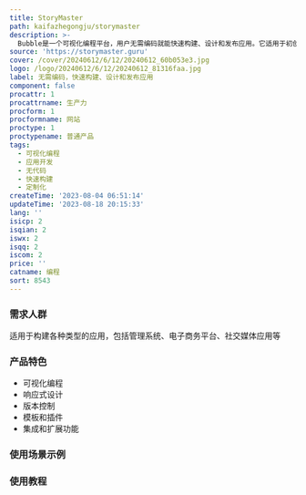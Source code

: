 ```yaml
---
title: StoryMaster
path: kaifazhegongju/storymaster
description: >-
  Bubble是一个可视化编程平台，用户无需编码就能快速构建、设计和发布应用。它适用于初创创始人和有经验的工程师。Bubble提供了响应式设计、版本控制等功能，使用户能够快速创建定制化的应用。该平台还提供了一系列模板、插件和集成，使用户能够轻松添加功能和扩展应用。Bubble的定价根据用户的需求和使用情况而定。
source: 'https://storymaster.guru'
cover: /cover/20240612/6/12/20240612_60b053e3.jpg
logo: /logo/20240612/6/12/20240612_81316faa.jpg
label: 无需编码，快速构建、设计和发布应用
component: false
procattr: 1
procattrname: 生产力
procform: 1
procformname: 网站
proctype: 1
proctypename: 普通产品
tags:
  - 可视化编程
  - 应用开发
  - 无代码
  - 快速构建
  - 定制化
createTime: '2023-08-04 06:51:14'
updateTime: '2023-08-18 20:15:33'
lang: ''
isicp: 2
isqian: 2
iswx: 2
isqq: 2
iscom: 2
price: ''
catname: 编程
sort: 8543
---
```




### 需求人群
适用于构建各种类型的应用，包括管理系统、电子商务平台、社交媒体应用等

### 产品特色
- 可视化编程
- 响应式设计
- 版本控制
- 模板和插件
- 集成和扩展功能

### 使用场景示例


### 使用教程


  
